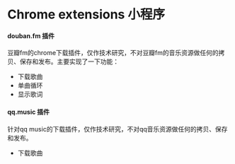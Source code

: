 Chrome extensions 小程序
==========
#### douban.fm 插件
豆瓣fm的chrome下载插件，仅作技术研究，不对豆瓣fm的音乐资源做任何的拷贝、保存和发布。主要实现了一下功能：
*   下载歌曲
*   单曲循环
*   显示歌词

#### qq.music 插件
针对qq music的下载插件，仅作技术研究，不对qq音乐资源做任何的拷贝、保存和发布。
*   下载歌曲

